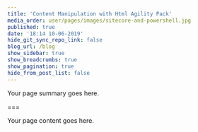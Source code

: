 ```yaml
---
title: 'Content Manipulation with Html Agility Pack'
media_order: user/pages/images/sitecore-and-powershell.jpg
published: true
date: '18:14 10-06-2019'
hide_git_sync_repo_link: false
blog_url: /blog
show_sidebar: true
show_breadcrumbs: true
show_pagination: true
hide_from_post_list: false
---
```


Your page summary goes here.

===

Your page content goes here.